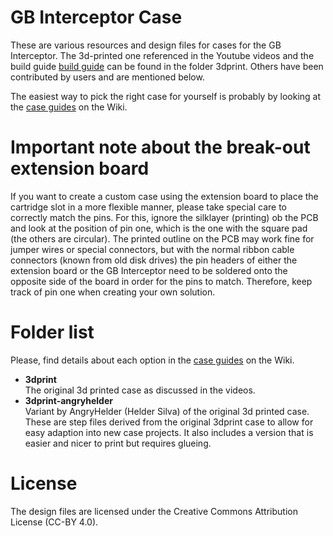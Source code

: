 # GB Interceptor Case

These are various resources and design files for cases for the GB Interceptor. The 3d-printed one referenced in the Youtube videos and the build guide [build guide](https://github.com/Staacks/gbinterceptor/wiki/Build-guide) can be found in the folder 3dprint. Others have been contributed by users and are mentioned below.

The easiest way to pick the right case for yourself is probably by looking at the [case guides](https://github.com/Staacks/gbinterceptor/wiki#case-options) on the Wiki.

# Important note about the break-out extension board

If you want to create a custom case using the extension board to place the cartridge slot in a more flexible manner, please take special care to correctly match the pins. For this, ignore the silklayer (printing) ob the PCB and look at the position of pin one, which is the one with the square pad (the others are circular). The printed outline on the PCB may work fine for jumper wires or special connectors, but with the normal ribbon cable connectors (known from old disk drives) the pin headers of either the extension board or the GB Interceptor need to be soldered onto the opposite side of the board in order for the pins to match. Therefore, keep track of pin one when creating your own solution.

# Folder list

Please, find details about each option in the [case guides](https://github.com/Staacks/gbinterceptor/wiki#case-options) on the Wiki.

* __3dprint__  
  The original 3d printed case as discussed in the videos.
* __3dprint-angryhelder__  
  Variant by AngryHelder (Helder Silva) of the original 3d printed case. These are step files derived from the original 3dprint case to allow for easy adaption into new case projects. It also includes a version that is easier and nicer to print but requires glueing.


# License

The design files are licensed under the Creative Commons Attribution License (CC-BY 4.0).
